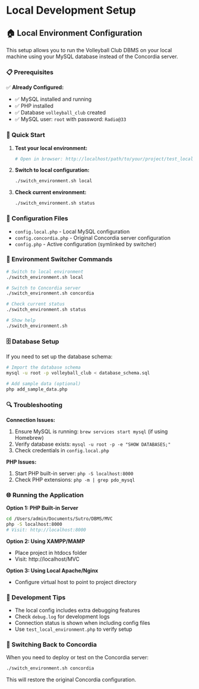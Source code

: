 # Local Development Setup

## 🏠 Local Environment Configuration

This setup allows you to run the Volleyball Club DBMS on your local machine using your MySQL database instead of the Concordia server.

### 📋 Prerequisites

✅ **Already Configured:**
- ✅ MySQL installed and running
- ✅ PHP installed
- ✅ Database `volleyball_club` created
- ✅ MySQL user: `root` with password: `Radio@33`

### 🚀 Quick Start

1. **Test your local environment:**
   ```bash
   # Open in browser: http://localhost/path/to/your/project/test_local_environment.php
   ```

2. **Switch to local configuration:**
   ```bash
   ./switch_environment.sh local
   ```

3. **Check current environment:**
   ```bash
   ./switch_environment.sh status
   ```

### 📁 Configuration Files

- `config.local.php` - Local MySQL configuration
- `config.concordia.php` - Original Concordia server configuration
- `config.php` - Active configuration (symlinked by switcher)

### 🔧 Environment Switcher Commands

```bash
# Switch to local environment
./switch_environment.sh local

# Switch to Concordia server
./switch_environment.sh concordia

# Check current status
./switch_environment.sh status

# Show help
./switch_environment.sh
```

### 🗄️ Database Setup

If you need to set up the database schema:

```bash
# Import the database schema
mysql -u root -p volleyball_club < database_schema.sql

# Add sample data (optional)
php add_sample_data.php
```

### 🔍 Troubleshooting

**Connection Issues:**
1. Ensure MySQL is running: `brew services start mysql` (if using Homebrew)
2. Verify database exists: `mysql -u root -p -e "SHOW DATABASES;"`
3. Check credentials in `config.local.php`

**PHP Issues:**
1. Start PHP built-in server: `php -S localhost:8000`
2. Check PHP extensions: `php -m | grep pdo_mysql`

### 🌐 Running the Application

**Option 1: PHP Built-in Server**
```bash
cd /Users/admin/Documents/Sutro/DBMS/MVC
php -S localhost:8000
# Visit: http://localhost:8000
```

**Option 2: Using XAMPP/MAMP**
- Place project in htdocs folder
- Visit: http://localhost/MVC

**Option 3: Using Local Apache/Nginx**
- Configure virtual host to point to project directory

### 📝 Development Tips

- The local config includes extra debugging features
- Check `debug.log` for development logs
- Connection status is shown when including config files
- Use `test_local_environment.php` to verify setup

### 🔄 Switching Back to Concordia

When you need to deploy or test on the Concordia server:

```bash
./switch_environment.sh concordia
```

This will restore the original Concordia configuration.
